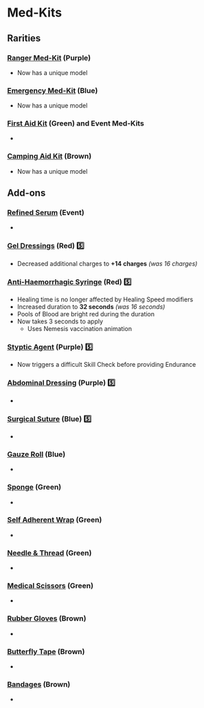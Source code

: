 # Med-Kits

## Rarities

### [Ranger Med-Kit](<https://deadbydaylight.wiki.gg/wiki/Ranger_Med-Kit>) (Purple)

- Now has a unique model


### [Emergency Med-Kit](<https://deadbydaylight.wiki.gg/wiki/Emergency_Med-Kit>) (Blue)

- Now has a unique model


### [First Aid Kit](<https://deadbydaylight.wiki.gg/wiki/First_Aid_Kit>) (Green) and Event Med-Kits

-


### [Camping Aid Kit](<https://deadbydaylight.wiki.gg/wiki/Camping_Aid_Kit>) (Brown)

- Now has a unique model


## Add-ons


### [Refined Serum](<https://deadbydaylight.wiki.gg/wiki/Refined_Serum>) (Event)

-


### [Gel Dressings](<https://deadbydaylight.wiki.gg/wiki/Gel_Dressings>) (Red) 5️⃣

- Decreased additional charges to **+14 charges** *(was 16 charges)*


### [Anti-Haemorrhagic Syringe](<https://deadbydaylight.wiki.gg/wiki/Anti-Haemorrhagic_Syringe>) (Red) 5️⃣

- Healing time is no longer affected by Healing Speed modifiers
- Increased duration to **32 seconds** *(was 16 seconds)*
- Pools of Blood are bright red during the duration
- Now takes 3 seconds to apply
  - Uses Nemesis vaccination animation


### [Styptic Agent](<https://deadbydaylight.wiki.gg/wiki/Styptic_Agent>) (Purple) 5️⃣

- Now triggers a difficult Skill Check before providing Endurance


### [Abdominal Dressing](<https://deadbydaylight.wiki.gg/wiki/Abdominal_Dressing>) (Purple) 5️⃣

-


### [Surgical Suture](<https://deadbydaylight.wiki.gg/wiki/Surgical_Suture>) (Blue) 5️⃣

-


### [Gauze Roll](<https://deadbydaylight.wiki.gg/wiki/Gauze_Roll>) (Blue)

-


### [Sponge](<https://deadbydaylight.wiki.gg/wiki/Sponge>) (Green)

-


### [Self Adherent Wrap](<https://deadbydaylight.wiki.gg/wiki/Self_Adherent_Wrap>) (Green)

-


### [Needle & Thread](<https://deadbydaylight.wiki.gg/wiki/Needle_%26_Thread>) (Green)

-


### [Medical Scissors](<https://deadbydaylight.wiki.gg/wiki/Medical_Scissors>) (Green)

-


### [Rubber Gloves](<https://deadbydaylight.wiki.gg/wiki/Rubber_Gloves>) (Brown)

-


### [Butterfly Tape](<https://deadbydaylight.wiki.gg/wiki/Butterfly_Tape>) (Brown)

-


### [Bandages](<https://deadbydaylight.wiki.gg/wiki/Bandages>) (Brown)

-
